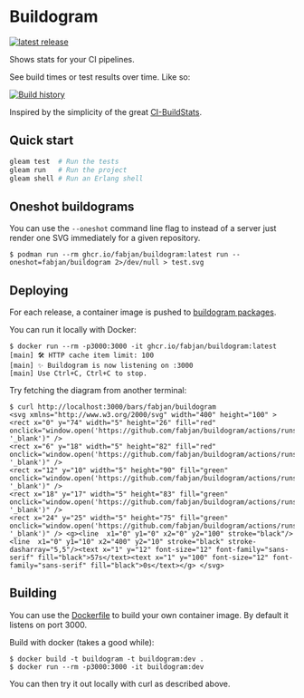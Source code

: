 # Buildogram

[![latest release](https://img.shields.io/github/v/release/fabjan/buildogram?label=latest%20release&logo=github&sort=semver)](https://github.com/fabjan/buildogram/releases)

Shows stats for your CI pipelines.

See build times or test results over time. Like so:

[![Build history](https://buildogram.srv.fmbb.se/bars/fabjan/buildogram?cb=1)](https://github.com/fabjan/buildogram/actions)

Inspired by the simplicity of the great [CI-BuildStats](https://github.com/dustinmoris/CI-BuildStats).

## Quick start

```sh
gleam test  # Run the tests
gleam run   # Run the project
gleam shell # Run an Erlang shell
```

## Oneshot buildograms

You can use the `--oneshot` command line flag to instead of a server just
render one SVG immediately for a given repository.

```shell session
$ podman run --rm ghcr.io/fabjan/buildogram:latest run --oneshot=fabjan/buildogram 2>/dev/null > test.svg
```

## Deploying

For each release, a container image is pushed to [buildogram packages](https://github.com/fabjan/buildogram/pkgs/container/buildogram).

You can run it locally with Docker:

```shell session
$ docker run --rm -p3000:3000 -it ghcr.io/fabjan/buildogram:latest
[main] 🛠 HTTP cache item limit: 100
[main] ✨ Buildogram is now listening on :3000
[main] Use Ctrl+C, Ctrl+C to stop.
```

Try fetching the diagram from another terminal:

```shell session
$ curl http://localhost:3000/bars/fabjan/buildogram
<svg xmlns="http://www.w3.org/2000/svg" width="400" height="100" > <rect x="0" y="74" width="5" height="26" fill="red" onclick="window.open('https://github.com/fabjan/buildogram/actions/runs/3507479383', '_blank')" />
<rect x="6" y="18" width="5" height="82" fill="red" onclick="window.open('https://github.com/fabjan/buildogram/actions/runs/3508779840', '_blank')" />
<rect x="12" y="10" width="5" height="90" fill="green" onclick="window.open('https://github.com/fabjan/buildogram/actions/runs/3508826797', '_blank')" />
<rect x="18" y="17" width="5" height="83" fill="green" onclick="window.open('https://github.com/fabjan/buildogram/actions/runs/3509164502', '_blank')" />
<rect x="24" y="25" width="5" height="75" fill="green" onclick="window.open('https://github.com/fabjan/buildogram/actions/runs/3558553196', '_blank')" /> <g><line  x1="0" y1="0" x2="0" y2="100" stroke="black"/><line  x1="0" y1="10" x2="400" y2="10" stroke="black" stroke-dasharray="5,5"/><text x="1" y="12" font-size="12" font-family="sans-serif" fill="black">57s</text><text x="1" y="100" font-size="12" font-family="sans-serif" fill="black">0s</text></g> </svg>
```

## Building

You can use the [Dockerfile](./Dockerfile) to build your own container image. By default it listens on port 3000.

Build with docker (takes a good while):

```shell session
$ docker build -t buildogram -t buildogram:dev .
$ docker run --rm -p3000:3000 -it buildogram:dev
```

You can then try it out locally with curl as described above.
